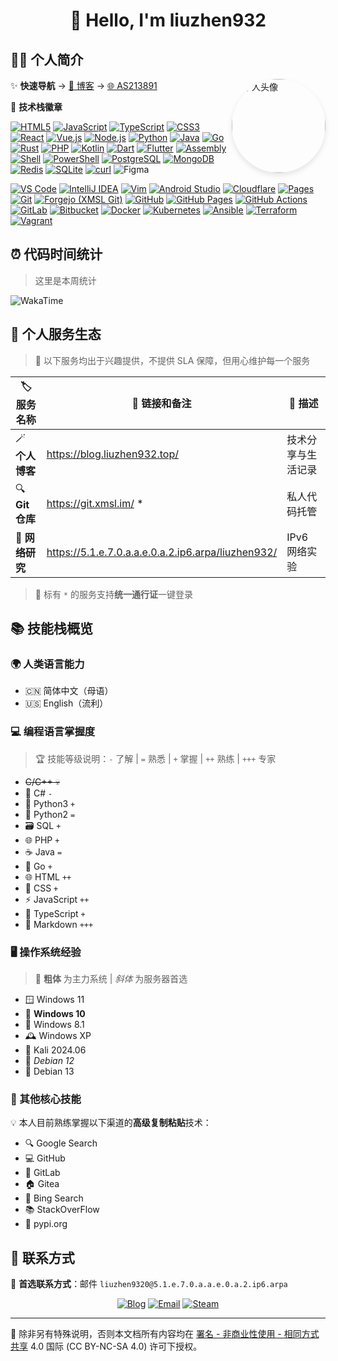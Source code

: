 <h1 align="center">👋 Hello, I'm liuzhen932</h1>

## 🙋‍♂️ 个人简介

<img align='right' src="https://avatars.githubusercontent.com/u/141824471?v=4" width="150" alt="个人头像" style="border-radius: 50%; box-shadow: 0 4px 8px rgba(0,0,0,0.1);">

✨ **快速导航** → [📝 博客](http://blog.liuzhen932.top) → [🌐 AS213891](https://www.932.moe)

💫 **技术栈徽章**

[![HTML5](https://img.shields.io/badge/-HTML5-E34F26?style=flat-square&logo=html5&logoColor=white)](https://html.spec.whatwg.org/)
[![JavaScript](https://img.shields.io/badge/-JavaScript-f7e018?style=flat-square&logo=javascript&logoColor=white)](https://www.ecma-international.org/)
[![TypeScript](https://img.shields.io/badge/-TypeScript-007acc?style=flat-square&logo=typescript&logoColor=white)](https://www.typescriptlang.org/)
[![CSS3](https://img.shields.io/badge/-CSS3-1572B6?style=flat-square&logo=css&logoColor=white)](https://developer.mozilla.org/en-US/docs/Web/CSS)
[![React](https://img.shields.io/badge/-React-61dafb?style=flat-square&logo=react&logoColor=000000)](https://reactjs.org/)
[![Vue.js](https://img.shields.io/badge/-Vue.js-4fc08d?style=flat-square&logo=vue.js&logoColor=ffffff)](https://vuejs.org/)
[![Node.js](https://img.shields.io/badge/-Node.js-43853d?style=flat-square&logo=node.js&logoColor=ffffff)](https://nodejs.org/)
[![Python](https://img.shields.io/badge/-Python-3670A0?style=flat-square&logo=python&logoColor=ffdd54)](https://www.python.org/)
[![Java](https://img.shields.io/badge/-Java-ed8b00?style=flat-square&logo=openjdk&logoColor=ffffff)](https://www.java.com/)
[![Go](https://img.shields.io/badge/-Go-00add8?style=flat-square&logo=go&logoColor=ffffff)](https://golang.org/)
[![Rust](https://img.shields.io/badge/-Rust-000000?style=flat-square&logo=rust&logoColor=ffffff)](https://www.rust-lang.org/)
[![PHP](https://img.shields.io/badge/-PHP-777bb4?style=flat-square&logo=php&logoColor=ffffff)](https://www.php.net/)
[![Kotlin](https://img.shields.io/badge/-Kotlin-0095d5?style=flat-square&logo=kotlin&logoColor=ffffff)](https://kotlinlang.org/)
[![Dart](https://img.shields.io/badge/-Dart-0175c2?style=flat-square&logo=dart&logoColor=ffffff)](https://dart.dev/)
[![Flutter](https://img.shields.io/badge/-Flutter-02569b?style=flat-square&logo=flutter&logoColor=ffffff)](https://flutter.dev/)
[![Assembly](https://img.shields.io/badge/-Assembly-654ff0?style=flat-square&logo=assemblyscript&logoColor=ffffff)](https://en.wikipedia.org/wiki/Assembly_language)
[![Shell](https://img.shields.io/badge/-Shell-89e051?style=flat-square&logo=gnu-bash&logoColor=ffffff)](https://www.gnu.org/software/bash/)
[![PowerShell](https://img.shields.io/badge/-PowerShell-5391fe?style=flat-square&logo=powershell&logoColor=ffffff)](https://docs.microsoft.com/en-us/powershell/)
[![PostgreSQL](https://img.shields.io/badge/-PostgreSQL-336791?style=flat-square&logo=postgresql&logoColor=ffffff)](https://www.postgresql.org/)
[![MongoDB](https://img.shields.io/badge/-MongoDB-47a248?style=flat-square&logo=mongodb&logoColor=ffffff)](https://www.mongodb.com/)
[![Redis](https://img.shields.io/badge/-Redis-dc382d?style=flat-square&logo=redis&logoColor=ffffff)](https://redis.io/)
[![SQLite](https://img.shields.io/badge/-SQLite-003b57?style=flat-square&logo=sqlite&logoColor=ffffff)](https://www.sqlite.org/)
[![curl](https://img.shields.io/badge/curl-%23073551.svg?style=flat-square&logo=curl&logoColor=white)](https://curl.se/)
![Figma](https://img.shields.io/badge/-Figma-F24E1E?style=flat-square&logo=figma&logoColor=white)

[![VS Code](https://img.shields.io/badge/-VS%20Code-007acc?style=flat-square&logo=visual-studio-code&logoColor=ffffff)](https://code.visualstudio.com/)
[![IntelliJ IDEA](https://img.shields.io/badge/-IntelliJ%20IDEA-000000?style=flat-square&logo=intellijidea&logoColor=ffffff)](https://www.jetbrains.com/idea/)
[![Vim](https://img.shields.io/badge/-Vim-019733?style=flat-square&logo=vim&logoColor=ffffff)](https://www.vim.org/)
[![Android Studio](https://img.shields.io/badge/-Android%20Studio-3ddc84?style=flat-square&logo=android-studio&logoColor=ffffff)](https://developer.android.com/studio)
[![Cloudflare](https://img.shields.io/badge/-Cloudflare-f38020?style=flat-square&logo=cloudflare&logoColor=white)](https://www.cloudflare.com/)
[![Pages](https://img.shields.io/badge/-Pages-f38020?style=flat-square&logo=cloudflarepages&logoColor=white)](https://www.cloudflare.com/)
[![Git](https://img.shields.io/badge/-Git-f05032?style=flat-square&logo=git&logoColor=ffffff)](https://git-scm.com/)
[![Forgejo (XMSL Git)](https://img.shields.io/badge/-Forgejo-fb923c?style=flat-square&logo=forgejo&logoColor=white)](https://git.xmsl.im/)
[![GitHub](https://img.shields.io/badge/-GitHub-181717?style=flat-square&logo=github&logoColor=ffffff)](https://github.com/)
[![GitHub Pages](https://img.shields.io/badge/-GitHub%20Pages-121011?style=flat-square&logo=github&logoColor=white)](https://pages.github.com/)
[![GitHub Actions](https://img.shields.io/badge/-GitHub%20Actions-2671E5?style=flat-square&logo=githubactions&logoColor=white) ](https://github.com/features/actions)
[![GitLab](https://img.shields.io/badge/-GitLab-fc6d26?style=flat-square&logo=gitlab&logoColor=ffffff)](https://gitlab.com/)
[![Bitbucket](https://img.shields.io/badge/-Bitbucket-0052cc?style=flat-square&logo=bitbucket&logoColor=ffffff)](https://bitbucket.org/)
[![Docker](https://img.shields.io/badge/-Docker-2496ed?style=flat-square&logo=docker&logoColor=ffffff)](https://www.docker.com/)
[![Kubernetes](https://img.shields.io/badge/-Kubernetes-326ce5?style=flat-square&logo=kubernetes&logoColor=ffffff)](https://kubernetes.io/)
[![Ansible](https://img.shields.io/badge/-Ansible-ee0000?style=flat-square&logo=ansible&logoColor=ffffff)](https://www.ansible.com/)
[![Terraform](https://img.shields.io/badge/-Terraform-623ce4?style=flat-square&logo=terraform&logoColor=ffffff)](https://www.terraform.io/)
[![Vagrant](https://img.shields.io/badge/-Vagrant-1563ff?style=flat-square&logo=vagrant&logoColor=ffffff)](https://www.vagrantup.com/)

## ⏰ 代码时间统计

> 这里是本周统计

![WakaTime](https://github-readme-stats.vercel.app/api/wakatime?username=liuzhen932&api_domain=wakapi.xmsl.im&layout=compact&theme=radical)

## 🎨 个人服务生态

> 🎪 以下服务均出于兴趣提供，不提供 SLA 保障，但用心维护每一个服务

| 🏷️ 服务名称 | 🔗 链接和备注 | 📝 描述 |
| ------------- | ---------------------------------------------------- | -------- |
| 🪄 **个人博客** | <https://blog.liuzhen932.top/> | 技术分享与生活记录 |
| 🔍 **Git 仓库** | <https://git.xmsl.im/> * | 私人代码托管 |
| 💖 **网络研究** | <https://5.1.e.7.0.a.a.e.0.a.2.ip6.arpa/liuzhen932/> | IPv6 网络实验 |

> 🎫 标有 `*` 的服务支持**统一通行证**一键登录

## 📚 技能栈概览

### 🌍 人类语言能力

- 🇨🇳 简体中文（母语）
- 🇺🇸 English（流利）

### 💻 编程语言掌握度

> 🏆 技能等级说明：`-` 了解 | `=` 熟悉 | `+` 掌握 | `++` 熟练 | `+++` 专家

- ~~C/C++ 💀~~
- 🔷 C# `-`
- 🐍 Python3 `+`
- 🐍 Python2 `=`
- 🗃️ SQL `+`
- 🌐 PHP `+`
- ☕ Java `=`
- 🚀 Go `+`
- 🌐 HTML `++`
- 🎨 CSS `+`
- ⚡ JavaScript `++`
- 📘 TypeScript `+`
- 📝 Markdown `+++`

### 🖥️ 操作系统经验

> 🌟 **粗体** 为主力系统 | _斜体_ 为服务器首选

- 🪟 Windows 11
- 🌟 **Windows 10**
- 🔄 Windows 8.1
- 🕰️ Windows XP
- 🔐 Kali 2024.06
- 🌟 _Debian 12_
- 🐧 Debian 13

### 🔧 其他核心技能

💡 本人目前熟练掌握以下渠道的**高级复制粘贴**技术：

- 🔍 Google Search
- 💻 GitHub
- 🦊 GitLab
- 🏠 Gitea
- 🔷 Bing Search
- 📚 StackOverFlow
- 🐍 pypi.org

## 📮 联系方式

💌 **首选联系方式**：邮件 `liuzhen9320@5.1.e.7.0.a.a.e.0.a.2.ip6.arpa`

<div align="center">

[![Blog](https://img.shields.io/badge/-博客-000000?style=flat-square&logo=cloudflarepages&logoColor=white)](https://blog.liuzhen932.top/)
[![Email](https://img.shields.io/badge/-邮箱-ff6a00?style=flat-square&logo=alibabacloud&logoColor=white)](mailto:im@932.moe)
[![Steam](https://img.shields.io/badge/dynamic/json?url=https%3A%2F%2Fapi.swo.moe%2Fstats%2Fsteamfriends%2F76561199783068612&query=count&color=0b1a37&label=Steam&labelColor=134375&logo=steam&suffix=+好友&style=flat-square)](https://steamcommunity.com/profiles/76561199783068612)

</div>

---

📄 除非另有特殊说明，否则本文档所有内容均在 [署名 - 非商业性使用 - 相同方式共享](https://creativecommons.org/licenses/by-nc-sa/4.0/) 4.0 国际 (CC BY-NC-SA 4.0) 许可下授权。
